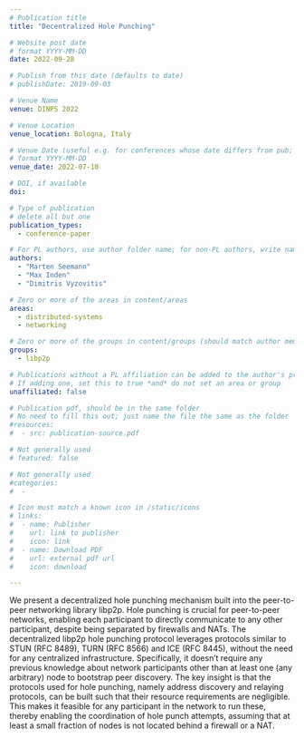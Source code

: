 ```yaml
---
# Publication title
title: "Decentralized Hole Punching"

# Website post date
# format YYYY-MM-DD
date: 2022-09-28

# Publish from this date (defaults to date)
# publishDate: 2019-09-03

# Venue Name
venue: DINPS 2022

# Venue Location
venue_location: Bologna, Italy

# Venue Date (useful e.g. for conferences whose date differs from pub; defaults to date)
# format YYYY-MM-DD
venue_date: 2022-07-10

# DOI, if available
doi:

# Type of publication
# delete all but one
publication_types:
  - conference-paper

# For PL authors, use author folder name; for non-PL authors, write name as in paper within ""
authors:
  - "Marten Seemann"
  - "Max Inden"
  - "Dimitris Vyzovitis"

# Zero or more of the areas in content/areas
areas:
  - distributed-systems
  - networking

# Zero or more of the groups in content/groups (should match author membership)
groups:
  - libp2p

# Publications without a PL affiliation can be added to the author's profile without showing up elsewhere
# If adding one, set this to true *and* do not set an area or group
unaffiliated: false

# Publication pdf, should be in the same folder
# No need to fill this out; just name the file the same as the folder
#resources:
#  - src: publication-source.pdf

# Not generally used
# featured: false

# Not generally used
#categories:
#  -

# Icon must match a known icon in /static/icons
# links:
#  - name: Publisher
#    url: link to publisher
#    icon: link
#  - name: Download PDF
#    url: external pdf url
#    icon: download

---
```


We present a decentralized hole punching mechanism built into the peer-to-peer networking library libp2p. Hole punching is crucial for peer-to-peer networks, enabling each participant to directly communicate to any other participant, despite being separated by firewalls and NATs. The decentralized libp2p hole punching protocol leverages protocols similar to STUN (RFC 8489), TURN (RFC 8566) and ICE (RFC 8445), without the need for any centralized infrastructure. Specifically, it doesn’t require any previous knowledge about network participants other than at least one (any arbitrary) node to bootstrap peer discovery. The key insight is that the protocols used for hole punching, namely address discovery and relaying protocols, can be built such that their resource requirements are negligible. This makes it feasible for any participant in the network to run these, thereby enabling the coordination of hole punch attempts, assuming that at least a small fraction of nodes is not located behind a firewall or a NAT.